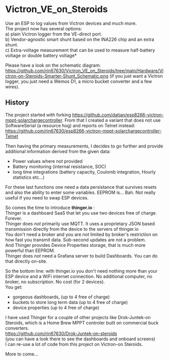 # Victron_VE_on_Steroids
Use an ESP to log values from Victron devices and much more.  
The project now has several options:  
a) plain Victron logger from the VE-direct port.  
b) Vendor-agnostic smart shunt based on the INA226 chip and an extra shunt.  
c) Extra-voltage measurement that can be used to measure half-battery voltage or double battery voltage*  

Please have a look on the schematic diagram:
https://github.com/rin67630/Victron_VE_on_Steroids/tree/main/Hardware/Victron-on-Steroids-Smarter-Shunt_Schematic.png
(if you just want a Victron logger, you just need a Wemos D1, a micro bucket converter and a few wires).

## History
The project started with forking https://github.com/datjan/esp8266-victron-mppt-solarchargecontroller.
From that I created a variant that does not use SoftwareSerial (a resource hog) and reports on Telnet instead:
https://github.com/rin67630/esp8266-victron-mppt-solarchargecontroller-Telnet

Then having the primary measurements, I decides to go further and provide additional information derived from the given data:
- Power values where not provided  
- Battery monitoring (internal resistance, SOC)  
- long time integrations (battery capacity, Coulomb integration, Hourly statistics etc...)  

For these last functions one need a data persistance that survives resets and also the ability to enter some variables.
EEPROM is... Bah. Not really useful if you need to swap ESP devices.  

So comes the time to introduce __thinger.io__ :  
Thinger is a dashboard SaaS that let you use two devices free of charge. Forever.  
Thinger does _not_ primarily use MQTT. It uses a proprietary JSON based transmission directly from the device to the servers of thinger.io  
You don't need a broker and you are not limited by broker's restriction on how fast you transmit data. Sub-second updates are not a problem.  
And Thinger provides Device Properties storage, that is much more powerful than EEPROM.  
Thinger does _not_ need a Grafana server to build Dashboards. You can do that directly on-site.  

So the bottom line: with thinger.io you don't need nothing more than your ESP device and a WiFi internet connection. 
No additional computer, no broker, no subscription. No cost (for 2 devices).  
You get:  
- gorgeous dashboards, (up to 4 free of charge)  
- buckets to store long term data (up to 4 free of charge)  
- device properties (up to 4 free of charge)  

I have used Thinger for a couple of other projects like Drok-Juntek-on Steroids, which is a Home Brew MPPT controler built on commercial buck converters.  
https://github.com/rin67630/Drok-Juntek-on-steroids   
(you can have a look there to see the dashboards and onboard screens)  
I can re-use a lot of code from this project on Victron-on Steroids.  

More to come...


